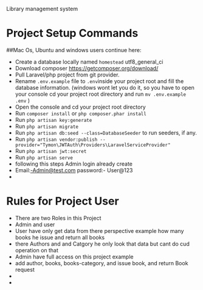 Library management system

<h1>Project Setup Commands</h1>

##Mac Os, Ubuntu and windows users continue here:
- Create a database locally named `homestead` utf8_general_ci
- Download composer https://getcomposer.org/download/
- Pull Laravel/php project from git provider.
- Rename `.env.example` file to `.env`inside your project root and fill the database information.
  (windows wont let you do it, so you have to open your console cd your project root directory and run `mv .env.example .env` )
- Open the console and cd your project root directory
- Run `composer install` or ```php composer.phar install```
- Run `php artisan key:generate`
- Run `php artisan migrate`
- Run `php artisan db:seed --class=DatabaseSeeder` to run seeders, if any.
- Run `php artisan vendor:publish --provider="Tymon\JWTAuth\Providers\LaravelServiceProvider"`
- Run `php artisan jwt:secret`
- Run `php artisan serve`
- following this steps Admin login already create 
- Email:-Admin@test.com password:- User@123
- 

<h1>Rules for Project User</h1>

- There are two Roles in this Project 
- Admin and user
- User have only get data from there perspective example how many books he issue and return all books
- there Authors and and Catgory he only look that data but cant do cud operation on that
- Admin have full access on this project example
- add author, books, books-category, and issue book, and return Book request
- 
- 



